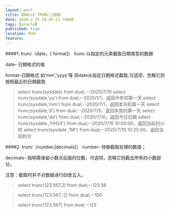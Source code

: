 ```yaml
---
layout: post
title: ORACLE TRUNC()函数
date: 2020-2-25 10:02:12 +0800
tags: [oracle]
published: true
location: 杭州
feature: 
---
```


####1. trunc（date，[ format]）
trunc 以指定的元素截取日期类型的数据

date– 日期格式的值

format–日期格式 如‘mm','yyyy'等 将date从指定日期格式截取,可选项，忽略它则按照最近的日期截取

> select trunc(sysdate) from dual; --2020/7/10
> select trunc(sysdate,'yy') from dual;--2020/1/1，返回今年的第一天
> select trunc(sysdate,'mm') from dual;--2020/7/1，返回本月的第一天
> select trunc(sysdate,'d') from dual;--2020/7/5，返回本周的第一天
> select trunc(sysdate,'dd') from dual;--2020/7/10，返回今日日期
> select trunc(sysdate ,'HH24') from dual;--2020/7/10 10:00:00，返回当前的小时
> select trunc(sysdate ,'MI') from dual;--2020/7/10 10:25:00，返回当前的分

####2. trunc（number,[decimals]）
number- 待做截取处理的数值；

decimals- 指明需保留小数点后面的位数，可选项，忽略它则截去所有的小数部分。

注意：截取时并不对数据进行四舍五入。

>select trunc(123.567,2) from dual;--123.56

>select trunc(123.567,-2) from dual;--100

>select trunc(123.567) from dual;--123

